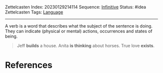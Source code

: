 Zettelcasten Index: 20230129214114
Sequence: [Infinitive](Infinitive.md)
Status: #idea
Zettelcasten Tags: [Language](Language.md)

---

A verb is a word that describes what the subject of the sentence is doing. They can indicate (physical or mental) actions, occurrences and states of being.

 > 
 > Jeff **builds** a house.
 > Anita **is thinking** about horses.
 > True love **exists**.

# References
